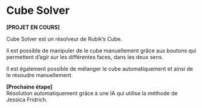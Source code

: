 # Cube Solver

__[PROJET EN COURS]__

Cube Solver est un résolveur de Rubik’s Cube.

Il est possible de manipuler de le cube manuellement grâce aux boutons qui permettent d’agir sur les différentes faces, dans les deux sens.

Il est également possible de mélanger le cube automatiquement et ainsi de le résoudre manuellement.

__[Prochaine étape]__  
Résolution automatiquement grâce à une IA qui utilise la méthode de Jessica Fridrich.
